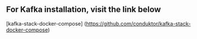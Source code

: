 ## For Kafka installation, visit the link below
[kafka-stack-docker-compose] (https://github.com/conduktor/kafka-stack-docker-compose)

